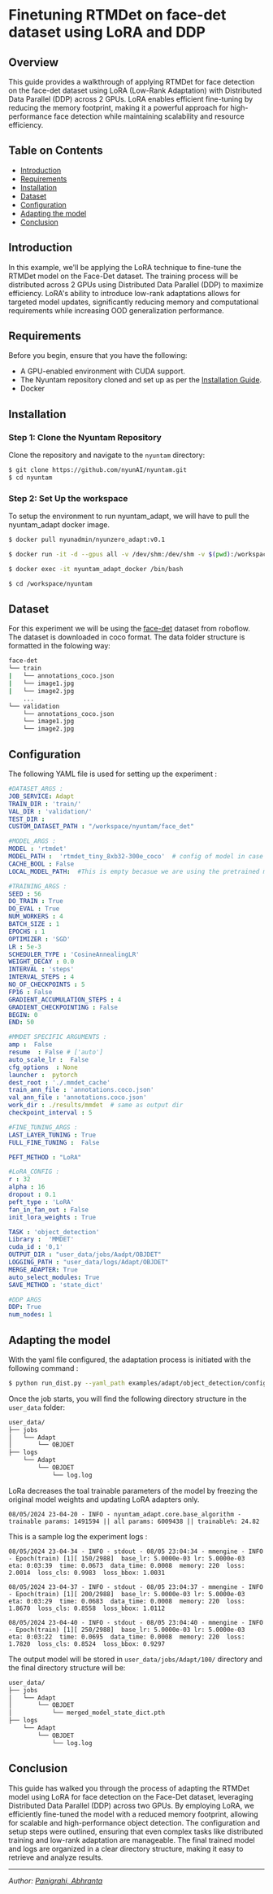 # Finetuning RTMDet on face-det dataset using LoRA and DDP

## Overview

This guide provides a walkthrough of applying RTMDet for face detection on the face-det dataset using LoRA (Low-Rank Adaptation) with Distributed Data Parallel (DDP) across 2 GPUs. LoRA enables efficient fine-tuning by reducing the memory footprint, making it a powerful approach for high-performance face detection while maintaining scalability and resource efficiency.

## Table on Contents
 - [Introduction](#introduction)
 - [Requirements](#requirements)
 - [Installation](#installation)
 - [Dataset](#dataset)
 - [Configuration](#configuration)
 - [Adapting the model](#adapting-the-model)
 - [Conclusion](#conclusion)
 

## Introduction 

In this example, we'll be applying the LoRA technique to fine-tune the RTMDet model on the Face-Det dataset. The training process will be distributed across 2 GPUs using Distributed Data Parallel (DDP) to maximize efficiency. LoRA's ability to introduce low-rank adaptations allows for targeted model updates, significantly reducing memory and computational requirements while increasing OOD generalization performance. 

## Requirements

Before you begin, ensure that you have the following:
- A GPU-enabled environment with CUDA support.
- The Nyuntam repository cloned and set up as per the [Installation Guide](#installation).
- Docker

## Installation

### Step 1: Clone the Nyuntam Repository

Clone the repository and navigate to the `nyuntam` directory:
```bash
$ git clone https://github.com/nyunAI/nyuntam.git
$ cd nyuntam
```

### Step 2: Set Up the workspace

To setup the environment to run nyuntam_adapt, we will have to pull the nyuntam_adapt docker image. 

```bash 
$ docker pull nyunadmin/nyunzero_adapt:v0.1

$ docker run -it -d --gpus all -v /dev/shm:/dev/shm -v $(pwd):/workspace --name nyuntam_adapt_docker --network=host nyunadmin/nyunzero_adapt:v0.1 bash 

$ docker exec -it nyuntam_adapt_docker /bin/bash

$ cd /workspace/nyuntam
```

## Dataset

For this experiment we will be using the [face-det](https://universe.roboflow.com/mohamed-traore-2ekkp/face-detection-mik1i) dataset from roboflow. The dataset is downloaded in coco format. The data folder structure is formatted in the folowing way: 

```bash
face-det
└── train
|   └── annotations_coco.json
|   └── image1.jpg
|   └── image2.jpg
    ...
└── validation
    └── annotations_coco.json
    └── image1.jpg
    └── image2.jpg

```

## Configuration

The following YAML file is used for setting up the experiment : 

```yaml
#DATASET_ARGS :
JOB_SERVICE: Adapt
TRAIN_DIR : 'train/'
VAL_DIR : 'validation/'
TEST_DIR : 
CUSTOM_DATASET_PATH : "/workspace/nyuntam/face_det"

#MODEL_ARGS :
MODEL : 'rtmdet' 
MODEL_PATH :  'rtmdet_tiny_8xb32-300e_coco'  # config of model in case of mmdet
CACHE_BOOL : False
LOCAL_MODEL_PATH:  #This is empty becasue we are using the pretrained model from the internet. 

#TRAINING_ARGS :
SEED : 56
DO_TRAIN : True
DO_EVAL : True
NUM_WORKERS : 4
BATCH_SIZE : 1
EPOCHS : 1
OPTIMIZER : 'SGD' 
LR : 5e-3 
SCHEDULER_TYPE : 'CosineAnnealingLR'
WEIGHT_DECAY : 0.0
INTERVAL : 'steps'
INTERVAL_STEPS : 4
NO_OF_CHECKPOINTS : 5
FP16 : False
GRADIENT_ACCUMULATION_STEPS : 4
GRADIENT_CHECKPOINTING : False
BEGIN: 0
END: 50

#MMDET SPECIFIC ARGUMENTS :
amp :  False
resume  : False # ['auto']
auto_scale_lr :  False
cfg_options  : None
launcher :  pytorch
dest_root : './.mmdet_cache'       
train_ann_file : 'annotations.coco.json'     
val_ann_file : 'annotations.coco.json'        
work_dir : ./results/mmdet  # same as output dir
checkpoint_interval : 5

#FINE_TUNING_ARGS :
LAST_LAYER_TUNING : True
FULL_FINE_TUNING :  False

PEFT_METHOD : "LoRA"

#LoRA_CONFIG :
r : 32
alpha : 16
dropout : 0.1
peft_type : 'LoRA'
fan_in_fan_out : False
init_lora_weights : True  

TASK : 'object_detection'
Library :  'MMDET' 
cuda_id : '0,1'
OUTPUT_DIR : "user_data/jobs/Aadpt/OBJDET"
LOGGING_PATH : "user_data/logs/Adapt/OBJDET"
MERGE_ADAPTER: True
auto_select_modules: True
SAVE_METHOD : 'state_dict'

#DDP ARGS
DDP: True
num_nodes: 1
```
## Adapting the model
With the yaml file configured, the adaptation process is initiated with the following command : 

```bash 
$ python run_dist.py --yaml_path examples/adapt/object_detection/config.yaml
```

Once the job starts, you will find the following directory structure in the `user_data` folder:

```bash
user_data/
├── jobs
│   └── Adapt
│       └── OBJDET
├── logs
    └── Adapt
        └── OBJDET
            └── log.log

```

LoRa decreases the toal trainable parameters of the model by freezing the original model weights and updating LoRA adapters only. 
```log 
08/05/2024 23-04-20 - INFO - nyuntam_adapt.core.base_algorithm - trainable params: 1491594 || all params: 6009438 || trainable%: 24.82
```


This is a sample log the experiment logs  : 

```log
08/05/2024 23-04-34 - INFO - stdout - 08/05 23:04:34 - mmengine - INFO - Epoch(train) [1][ 150/2988]  base_lr: 5.0000e-03 lr: 5.0000e-03  eta: 0:03:39  time: 0.0673  data_time: 0.0008  memory: 220  loss: 2.0014  loss_cls: 0.9983  loss_bbox: 1.0031

08/05/2024 23-04-37 - INFO - stdout - 08/05 23:04:37 - mmengine - INFO - Epoch(train) [1][ 200/2988]  base_lr: 5.0000e-03 lr: 5.0000e-03  eta: 0:03:29  time: 0.0683  data_time: 0.0008  memory: 220  loss: 1.8670  loss_cls: 0.8558  loss_bbox: 1.0112

08/05/2024 23-04-40 - INFO - stdout - 08/05 23:04:40 - mmengine - INFO - Epoch(train) [1][ 250/2988]  base_lr: 5.0000e-03 lr: 5.0000e-03  eta: 0:03:22  time: 0.0695  data_time: 0.0008  memory: 220  loss: 1.7820  loss_cls: 0.8524  loss_bbox: 0.9297

```
The output model will be stored in `user_data/jobs/Adapt/100/` directory and the final directory structure will be:

```bash
user_data/
├── jobs
│   └── Adapt
│       └── OBJDET
│           └── merged_model_state_dict.pth
├── logs
    └── Adapt
        └── OBJDET
            └── log.log

```

## Conclusion 

This guide has walked you through the process of adapting the RTMDet model using LoRA for face detection on the Face-Det dataset, leveraging Distributed Data Parallel (DDP) across two GPUs. By employing LoRA, we efficiently fine-tuned the model with a reduced memory footprint, allowing for scalable and high-performance object detection. The configuration and setup steps were outlined, ensuring that even complex tasks like distributed training and low-rank adaptation are manageable. The final trained model and logs are organized in a clear directory structure, making it easy to retrieve and analyze results.

---

*Author: [Panigrahi, Abhranta](https://www.linkedin.com/in/abhranta-panigrahi-626a23191/)*







